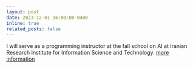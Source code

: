 ```yaml
---
layout: post
date: 2023-12-01 16:00:00-0400
inline: true
related_posts: false
---
```


I will serve as a programming instructor at the fall school on AI at Iranian Research Institute for Information Science and Technology. [more information](https://www.linkedin.com/posts/azadehfakhrzadeh_%D9%85%D8%AF%D8%B1%D8%B3%D9%87-%D9%BE%D8%A7%DB%8C%DB%8C%D8%B2%DB%8C-%D9%87%D9%88%D8%B4-%D9%85%D8%B5%D9%86%D9%88%D8%B9%DB%8C-%D8%B3%D9%87%D8%B4%D9%86%D8%A8%D9%87-%DB%B2%DB%B1-%D8%A2%D8%B0%D8%B1-activity-7137364275764871168-16Z4?utm_source=share&utm_medium=member_desktop)